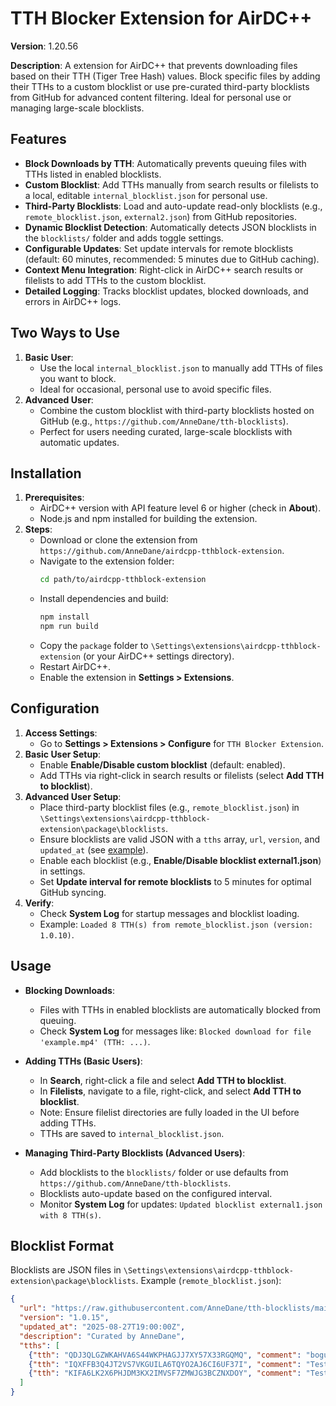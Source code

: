 # TTH Blocker Extension for AirDC++

**Version**: 1.20.56

**Description**: A extension for AirDC++ that prevents downloading files based on their TTH (Tiger Tree Hash) values. Block specific files by adding their TTHs to a custom blocklist or use pre-curated third-party blocklists from GitHub for advanced content filtering. Ideal for personal use or managing large-scale blocklists.

## Features
- **Block Downloads by TTH**: Automatically prevents queuing files with TTHs listed in enabled blocklists.
- **Custom Blocklist**: Add TTHs manually from search results or filelists to a local, editable `internal_blocklist.json` for personal use.
- **Third-Party Blocklists**: Load and auto-update read-only blocklists (e.g., `remote_blocklist.json`, `external2.json`) from GitHub repositories.
- **Dynamic Blocklist Detection**: Automatically detects JSON blocklists in the `blocklists/` folder and adds toggle settings.
- **Configurable Updates**: Set update intervals for remote blocklists (default: 60 minutes, recommended: 5 minutes due to GitHub caching).
- **Context Menu Integration**: Right-click in AirDC++ search results or filelists to add TTHs to the custom blocklist.
- **Detailed Logging**: Tracks blocklist updates, blocked downloads, and errors in AirDC++ logs.

## Two Ways to Use
1. **Basic User**:
   - Use the local `internal_blocklist.json` to manually add TTHs of files you want to block.
   - Ideal for occasional, personal use to avoid specific files.
2. **Advanced User**:
   - Combine the custom blocklist with third-party blocklists hosted on GitHub (e.g., `https://github.com/AnneDane/tth-blocklists`).
   - Perfect for users needing curated, large-scale blocklists with automatic updates.

## Installation
1. **Prerequisites**:
   - AirDC++ version with API feature level 6 or higher (check in **About**).
   - Node.js and npm installed for building the extension.
2. **Steps**:
   - Download or clone the extension from `https://github.com/AnneDane/airdcpp-tthblock-extension`.
   - Navigate to the extension folder:
     ```bash
     cd path/to/airdcpp-tthblock-extension
     ```
   - Install dependencies and build:
     ```bash
     npm install
     npm run build
     ```
   - Copy the `package` folder to `\Settings\extensions\airdcpp-tthblock-extension` (or your AirDC++ settings directory).
   - Restart AirDC++.
   - Enable the extension in **Settings > Extensions**.

## Configuration
1. **Access Settings**:
   - Go to **Settings > Extensions > Configure** for `TTH Blocker Extension`.
2. **Basic User Setup**:
   - Enable **Enable/Disable custom blocklist** (default: enabled).
   - Add TTHs via right-click in search results or filelists (select **Add TTH to blocklist**).
3. **Advanced User Setup**:
   - Place third-party blocklist files (e.g., `remote_blocklist.json`) in `\Settings\extensions\airdcpp-tthblock-extension\package\blocklists`.
   - Ensure blocklists are valid JSON with a `tths` array, `url`, `version`, and `updated_at` (see [example](#blocklist-format)).
   - Enable each blocklist (e.g., **Enable/Disable blocklist external1.json**) in settings.
   - Set **Update interval for remote blocklists** to 5 minutes for optimal GitHub syncing.
4. **Verify**:
   - Check **System Log** for startup messages and blocklist loading.
   - Example: `Loaded 8 TTH(s) from remote_blocklist.json (version: 1.0.10)`.

## Usage
- **Blocking Downloads**:
  - Files with TTHs in enabled blocklists are automatically blocked from queuing.
  - Check **System Log** for messages like: `Blocked download for file 'example.mp4' (TTH: ...)`.

- **Adding TTHs (Basic Users)**:
  - In **Search**, right-click a file and select **Add TTH to blocklist**.
  - In **Filelists**, navigate to a file, right-click, and select **Add TTH to blocklist**.
  - Note: Ensure filelist directories are fully loaded in the UI before adding TTHs.
  - TTHs are saved to `internal_blocklist.json`.

- **Managing Third-Party Blocklists (Advanced Users)**:
  - Add blocklists to the `blocklists/` folder or use defaults from `https://github.com/AnneDane/tth-blocklists`.
  - Blocklists auto-update based on the configured interval.
  - Monitor **System Log** for updates: `Updated blocklist external1.json with 8 TTH(s)`.

## Blocklist Format
Blocklists are JSON files in `\Settings\extensions\airdcpp-tthblock-extension\package\blocklists`. Example (`remote_blocklist.json`):
```json
{
  "url": "https://raw.githubusercontent.com/AnneDane/tth-blocklists/main/blocklists/remote_blocklist.json",
  "version": "1.0.15",
  "updated_at": "2025-08-27T19:00:00Z",
  "description": "Curated by AnneDane",
  "tths": [
    {"tth": "QDJ3QLGZWKAHVA6S44WKPHAGJJ7XY57X33RGQMQ", "comment": "bogus filename", "timestamp": "2025-08-26T17:20:00Z"},
    {"tth": "IQXFFB3Q4JT2VS7VKGUILA6TQYO2AJ6CI6UF37I", "comment": "Test file 1", "timestamp": "2025-08-26T17:20:00Z"},
    {"tth": "KIFA6LK2X6PHJDM3KX2IMVSF7ZMWJG3BCZNXDOY", "comment": "Test file 2", "timestamp": "2025-08-26T17:20:00Z"}
  ]
}